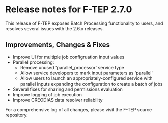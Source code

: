 # Release notes for F-TEP 2.7.0

This release of F-TEP exposes Batch Processing functionality to users,
and resolves several issues with the 2.6.x releases.

## Improvements, Changes &amp; Fixes

* Improve UI for multiple job configruation input values
* Parallel processing:
  * Remove unused 'parallel_processor' service type
  * Allow service developers to mark input parameters as 'parallel'
  * Allow users to launch an appropriately-configured service with
    parallel inputs expanding the configuration to create a batch of
    jobs
* Several fixes for sharing and permissions evaluation
* Improve logging of job execution
* Improve CREODIAS data resolver reliability

For a comprehensive log of all changes, please visit the F-TEP source
repository.

